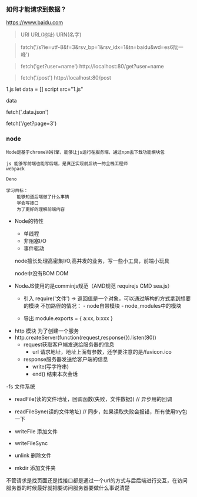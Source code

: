 ### 如何才能请求到数据？

https://www.baidu.com

> URI  URL(地址) URN(名字)

> fatch('/s?ie=utf-8&f=3&rsv_bp=1&rsv_idx=1&tn=baidu&wd=es6阮一峰')

> fetch('get?user=name')  http://localhost:80/get?user=name

> fetch('/post') http://localhost:80/post

1.js
let data = []
script src="1.js"

data

fetch('.data.json')

fetch('/get?page=3')

### node
    Node是基于chromeV8引擎，能够让js运行在服务端，通过npm去下载功能模块包

    js 能够写前端也能写后端，是真正实现前后统一的全栈工程师
    webpack

    Deno

    学习目标：
        能够知道后端做了什么事情
        学会写接口
        为了更好的理解前端内容

+ Node的特性
  - 单线程
  - 非阻塞I/O 
  - 事件驱动

  node擅长处理高密集I/O,高并发的业务，写一些小工具，前端小玩具     

  node中没有BOM DOM

+ NodeJS使用的是comminjs规范（AMD规范 requirejs CMD sea.js）
  - 引入
    require('文件') -> 返回值是一个对象，可以通过解构的方式拿到想要的模块
    不加路径的情况：
             - node自带模块
             - node_modules中的模块

  - 导出
    module.exports = {
        a:xx,
        b:xxx
    }

- http 模块  为了创建一个服务
- http.createServer(function(request,response{}).listen(80))
   - request获取客户端发送给服务器的信息
     - url 请求地址，地址上面有参数，还学要注意的是/favicon.ico
   - response服务器发送给客户端的信息
     - write(写字符串)
     - end() 结束本次会话

-fs 文件系统
   - readFile(读的文件地址，回调函数(失败，文件数据)) // 异步用的回调
   - readFileSyne(读的文件地址) // 同步，如果读取失败会报错，所有使用try包一下
   
   - writeFile  添加文件
   - writeFileSync

   - unlink 删除文件
   - mkdir  添加文件夹

不管请求是找页面还是找接口都是通过一个url的方式与后后端进行交互，在访问服务器的时候最好就把要访问服务器要做什么事说清楚



    




    